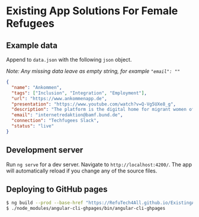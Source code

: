 # Existing App Solutions For Female Refugees

## Example data

Append to `data.json` with the following `json` object.

*Note: Any missing data leave as empty string, for example `"email": ""`*

```json
{
  "name": "Ankommen",
  "tags": ["Inclusion", "Integration", "Employment"],
  "url": "https://www.ankommenapp.de",
  "presentation": "https://www.youtube.com/watch?v=Q-Vg5UXe8_g",
  "description": "The platform is the digital home for migrant women offering everything they need to create their social and professional future in Germany",
  "email": "internetredaktion@bamf.bund.de",
  "connection": "Techfugees Slack",
  "status": "live"
}
```

## Development server

Run `ng serve` for a dev server. Navigate to `http://localhost:4200/`. The app will automatically reload if you change any of the source files.

## Deploying to GitHub pages

```bash
$ ng build --prod --base-href "https://RefuTech4All.github.io/ExistingAppSolutionsForFemaleRefugees/"
$ ./node_modules/angular-cli-ghpages/bin/angular-cli-ghpages
```
